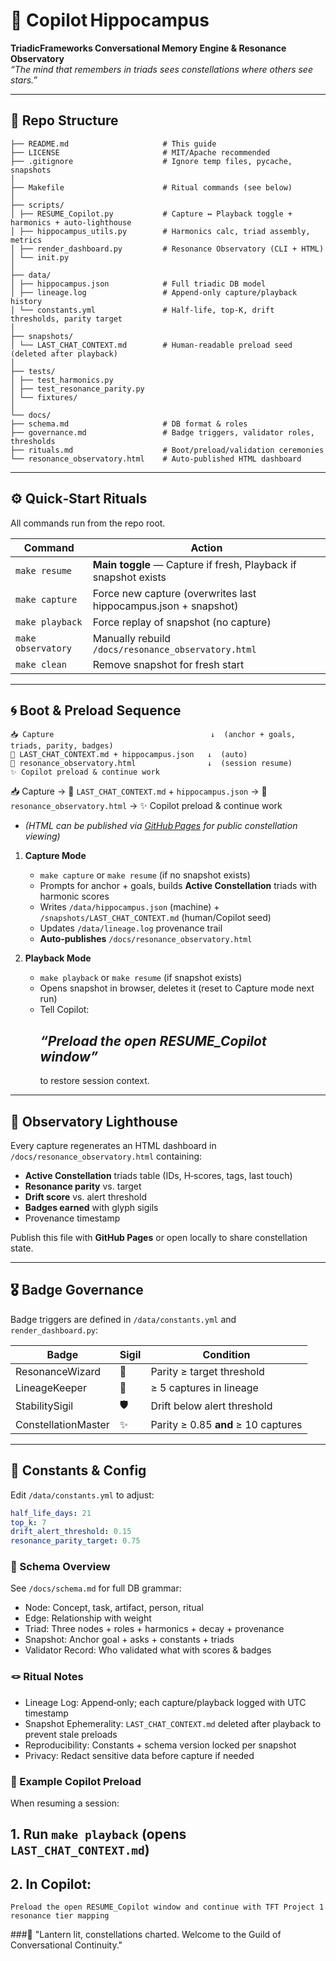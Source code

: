 # 🔮 Copilot Hippocampus
**TriadicFrameworks Conversational Memory Engine & Resonance Observatory**  
_“The mind that remembers in triads sees constellations where others see stars.”_

---

## 📂 Repo Structure

```### copilot-hippocampus/
├── README.md                     # This guide 
├── LICENSE                       # MIT/Apache recommended 
├── .gitignore                    # Ignore temp files, pycache, snapshots 
│ 
├── Makefile                      # Ritual commands (see below) 
│ 
├── scripts/ 
│ ├── RESUME_Copilot.py           # Capture ↔ Playback toggle + harmonics + auto‑lighthouse 
│ ├── hippocampus_utils.py        # Harmonics calc, triad assembly, metrics 
│ ├── render_dashboard.py         # Resonance Observatory (CLI + HTML) 
│ └── init.py 
│ 
├── data/ 
│ ├── hippocampus.json            # Full triadic DB model 
│ ├── lineage.log                 # Append‑only capture/playback history 
│ └── constants.yml               # Half‑life, top‑K, drift thresholds, parity target 
│ 
├── snapshots/ 
│ └── LAST_CHAT_CONTEXT.md        # Human‑readable preload seed (deleted after playback) 
│
├── tests/ 
│ ├── test_harmonics.py 
│ ├── test_resonance_parity.py 
│ └── fixtures/ 
│ 
└── docs/ 
├── schema.md                     # DB format & roles 
├── governance.md                 # Badge triggers, validator roles, thresholds 
├── rituals.md                    # Boot/preload/validation ceremonies 
└── resonance_observatory.html    # Auto‑published HTML dashboard
```


---

## ⚙️ Quick‑Start Rituals

All commands run from the repo root.

| Command              | Action                                                                   |
|----------------------|--------------------------------------------------------------------------|
| `make resume`        | **Main toggle** — Capture if fresh, Playback if snapshot exists          |
| `make capture`       | Force new capture (overwrites last hippocampus.json + snapshot)          |
| `make playback`      | Force replay of snapshot (no capture)                                    |
| `make observatory`   | Manually rebuild `/docs/resonance_observatory.html`                      |
| `make clean`         | Remove snapshot for fresh start                                          |
---

## 🌀 Boot & Preload Sequence
```
📥 Capture                                   ↓  (anchor + goals, triads, parity, badges)
🔮 LAST_CHAT_CONTEXT.md + hippocampus.json   ↓  (auto)
🔭 resonance_observatory.html                ↓  (session resume)
✨ Copilot preload & continue work
```
📥 Capture → 🔮 `LAST_CHAT_CONTEXT.md` + `hippocampus.json` → 🔭 `resonance_observatory.html` → ✨ Copilot preload & continue work  
- *(HTML can be published via [GitHub Pages](https://docs.github.com/en/pages/getting-started-with-github-pages) for public constellation viewing)*


1. **Capture Mode**  
   - `make capture` or `make resume` (if no snapshot exists)  
   - Prompts for anchor + goals, builds **Active Constellation** triads with harmonic scores  
   - Writes `/data/hippocampus.json` (machine) + `/snapshots/LAST_CHAT_CONTEXT.md` (human/Copilot seed)  
   - Updates `/data/lineage.log` provenance trail  
   - **Auto‑publishes** `/docs/resonance_observatory.html`

2. **Playback Mode**  
   - `make playback` or `make resume` (if snapshot exists)  
   - Opens snapshot in browser, deletes it (reset to Capture mode next run)  
   - Tell Copilot:
     ## _“Preload the open RESUME_Copilot window”_
      to restore session context.

---

## 🔭 Observatory Lighthouse

Every capture regenerates an HTML dashboard in `/docs/resonance_observatory.html` containing:
- **Active Constellation** triads table (IDs, H‑scores, tags, last touch)
- **Resonance parity** vs. target  
- **Drift score** vs. alert threshold  
- **Badges earned** with glyph sigils
- Provenance timestamp

Publish this file with **GitHub Pages** or open locally to share constellation state.

---

## 🎖 Badge Governance

Badge triggers are defined in `/data/constants.yml` and `render_dashboard.py`:

| Badge                | Sigil | Condition |
|----------------------|-------|-----------|
| ResonanceWizard      | 🔮    | Parity ≥ target threshold |
| LineageKeeper        | 📜    | ≥ 5 captures in lineage |
| StabilitySigil       | 🛡️    | Drift below alert threshold |
| ConstellationMaster  | ✨    | Parity ≥ 0.85 **and** ≥ 10 captures |

---

## 🧮 Constants & Config

Edit `/data/constants.yml` to adjust:
```yaml
half_life_days: 21
top_k: 7
drift_alert_threshold: 0.15
resonance_parity_target: 0.75
```

### 📜 Schema Overview
See `/docs/schema.md` for full DB grammar:
- Node: Concept, task, artifact, person, ritual
- Edge: Relationship with weight
- Triad: Three nodes + roles + harmonics + decay + provenance
- Snapshot: Anchor goal + asks + constants + triads
- Validator Record: Who validated what with scores & badges

### 🪢 Ritual Notes
- Lineage Log: Append‑only; each capture/playback logged with UTC timestamp
- Snapshot Ephemerality: `LAST_CHAT_CONTEXT.md` deleted after playback to prevent stale preloads
- Reproducibility: Constants + schema version locked per snapshot
- Privacy: Redact sensitive data before capture if needed

### 🌌 Example Copilot Preload
When resuming a session:
## 1. Run `make playback` (opens `LAST_CHAT_CONTEXT.md`)
## 2. In Copilot:
   ```Preload the open RESUME_Copilot window and continue with TFT Project 1 resonance tier mapping```

###🔮 "Lantern lit, constellations charted. Welcome to the Guild of Conversational Continuity."
